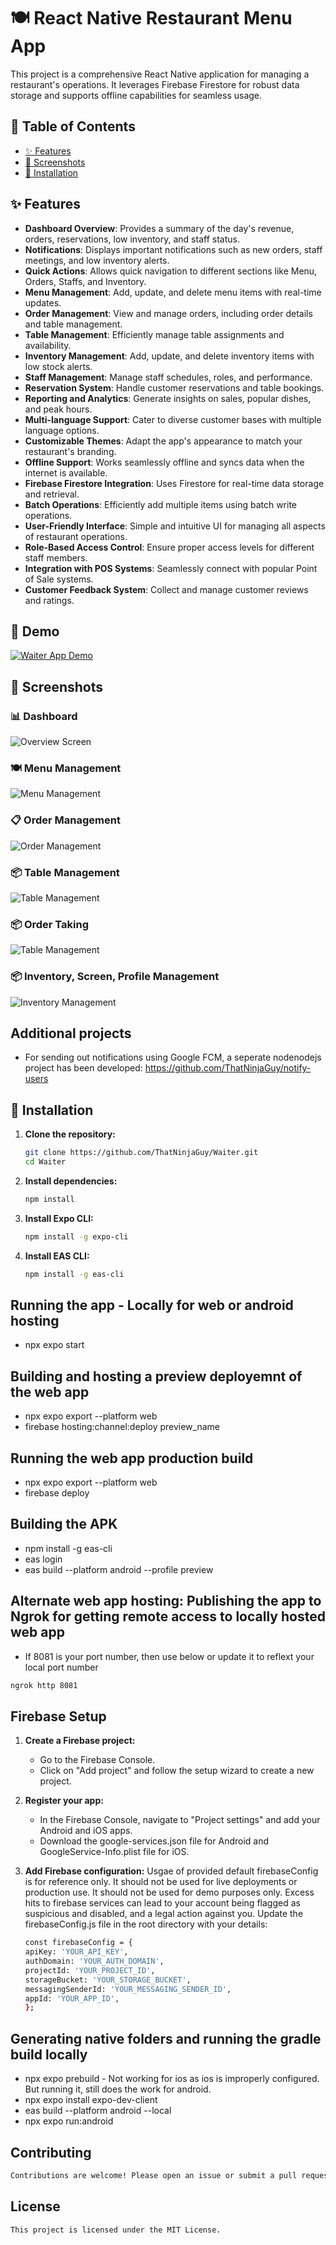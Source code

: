 # 🍽️ React Native Restaurant Menu App

This project is a comprehensive React Native application for managing a restaurant's operations. It leverages Firebase Firestore for robust data storage and supports offline capabilities for seamless usage.

## 📑 Table of Contents

- [✨ Features](#-features)
- [📸 Screenshots](#-screenshots)
- [🚀 Installation](#-installation)

## ✨ Features

- **Dashboard Overview**: Provides a summary of the day's revenue, orders, reservations, low inventory, and staff status.
- **Notifications**: Displays important notifications such as new orders, staff meetings, and low inventory alerts.
- **Quick Actions**: Allows quick navigation to different sections like Menu, Orders, Staffs, and Inventory.
- **Menu Management**: Add, update, and delete menu items with real-time updates.
- **Order Management**: View and manage orders, including order details and table management.
- **Table Management**: Efficiently manage table assignments and availability.
- **Inventory Management**: Add, update, and delete inventory items with low stock alerts.
- **Staff Management**: Manage staff schedules, roles, and performance.
- **Reservation System**: Handle customer reservations and table bookings.
- **Reporting and Analytics**: Generate insights on sales, popular dishes, and peak hours.
- **Multi-language Support**: Cater to diverse customer bases with multiple language options.
- **Customizable Themes**: Adapt the app's appearance to match your restaurant's branding.
- **Offline Support**: Works seamlessly offline and syncs data when the internet is available.
- **Firebase Firestore Integration**: Uses Firestore for real-time data storage and retrieval.
- **Batch Operations**: Efficiently add multiple items using batch write operations.
- **User-Friendly Interface**: Simple and intuitive UI for managing all aspects of restaurant operations.
- **Role-Based Access Control**: Ensure proper access levels for different staff members.
- **Integration with POS Systems**: Seamlessly connect with popular Point of Sale systems.
- **Customer Feedback System**: Collect and manage customer reviews and ratings.

## 🎥 Demo

[![Waiter App Demo](https://img.youtube.com/vi/LKAiczIF8vA/0.jpg)](https://www.youtube.com/watch?v=LKAiczIF8vA)

## 📸 Screenshots

### 📊 Dashboard

![Overview Screen](https://github.com/user-attachments/assets/6877ce51-b70b-4c36-b223-08eedf681bba)

### 🍽️ Menu Management

![Menu Management](https://github.com/user-attachments/assets/33f307ca-2883-4d8e-a9ec-96ce2d742d0f)

### 📋 Order Management

![Order Management](https://github.com/user-attachments/assets/54a00e2b-7e48-4d45-97fe-9165a7389306)

### 📦 Table Management

![Table Management](https://github.com/user-attachments/assets/4632e003-99f5-4af5-a44b-0774316dceee)

### 📦 Order Taking

![Table Management](https://github.com/user-attachments/assets/94a086b0-29a0-4e12-b750-39b1579e5429)

### 📦 Inventory, Screen, Profile Management

![Inventory Management](https://pplx-res.cloudinary.com/image/upload/v1720996764/user_uploads/ytaxbbnsv/image.jpg)

## Additional projects
- For sending out notifications using Google FCM, a seperate nodenodejs project has been developed: https://github.com/ThatNinjaGuy/notify-users
 
## 🚀 Installation

1. **Clone the repository:**

   ```sh
   git clone https://github.com/ThatNinjaGuy/Waiter.git
   cd Waiter
   ```

2. **Install dependencies:**

   ```sh
   npm install
   ```

3. **Install Expo CLI:**

   ```sh
   npm install -g expo-cli
   ```

4. **Install EAS CLI:**

   ```sh
   npm install -g eas-cli
   ```

## Running the app - Locally for web or android hosting

- npx expo start

## Building and hosting a preview deployemnt of the web app

- npx expo export --platform web
- firebase hosting:channel:deploy preview_name

## Running the web app production build

- npx expo export --platform web
- firebase deploy

## Building the APK

- npm install -g eas-cli
- eas login
- eas build --platform android --profile preview

## Alternate web app hosting: Publishing the app to Ngrok for getting remote access to locally hosted web app

- If 8081 is your port number, then use below or update it to reflext your local port number

```sh
ngrok http 8081
```

## Firebase Setup

1. **Create a Firebase project:**
   - Go to the Firebase Console.
   - Click on "Add project" and follow the setup wizard to create a new project.
2. **Register your app:**
   - In the Firebase Console, navigate to "Project settings" and add your Android and iOS apps.
   - Download the google-services.json file for Android and GoogleService-Info.plist file for iOS.
3. **Add Firebase configuration:**
   Usgae of provided default firebaseConfig is for reference only. It should not be used for live deployments or production use. It should not be used for demo purposes only. Excess hits to firebase services can lead to your account being flagged as suspicious and disabled, and a legal action against you.
   Update the firebaseConfig.js file in the root directory with your details:

   ```sh
   const firebaseConfig = {
   apiKey: 'YOUR_API_KEY',
   authDomain: 'YOUR_AUTH_DOMAIN',
   projectId: 'YOUR_PROJECT_ID',
   storageBucket: 'YOUR_STORAGE_BUCKET',
   messagingSenderId: 'YOUR_MESSAGING_SENDER_ID',
   appId: 'YOUR_APP_ID',
   };
   ```

## Generating native folders and running the gradle build locally

- npx expo prebuild - Not working for ios as ios is improperly configured. But running it, still does the work for android.
- npx expo install expo-dev-client
- eas build --platform android --local
- npx expo run:android

## Contributing

```sh
Contributions are welcome! Please open an issue or submit a pull request for any improvements or bug fixes.
```

## License

```sh
This project is licensed under the MIT License.
```
